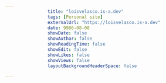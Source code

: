 ---
                title: "loisvelasco.is-a.dev"
                tags: [Personal site]
                externalUrl: "https://loisvelasco.is-a.dev"
                date: 9986-08-08
                showDate: false
                showAuthor: false
                showReadingTime: false
                showEdit: false
                showLikes: false
                showViews: false
                layoutBackgroundHeaderSpace: false
                ---
